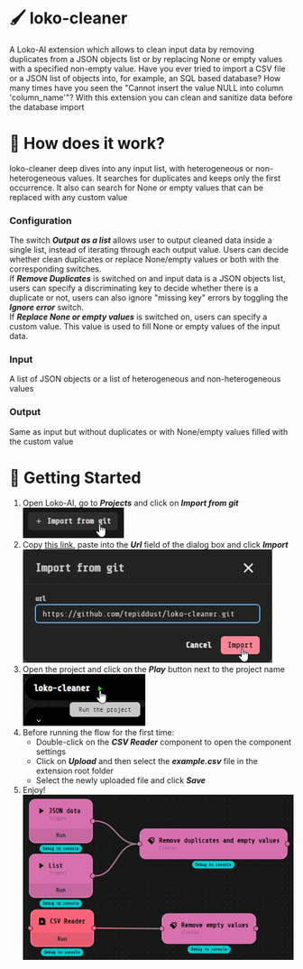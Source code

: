 # :paintbrush: loko-cleaner
A Loko-AI extension which allows to clean input data by removing duplicates from a JSON objects list or by replacing None or empty values with a specified non-empty value.
Have you ever tried to import a CSV file or a JSON list of objects into, for example, an SQL based database? How many times have you seen the "Cannot insert the value NULL into column 'column_name'"? With this extension you can clean and sanitize data before the database import

# :wrench: How does it work?
loko-cleaner deep dives into any input list, with heterogeneous or non-heterogeneous values. It searches for duplicates and keeps only the first occurrence. It also can search for None or empty values that can be replaced with any custom value

### Configuration
The switch ***Output as a list*** allows user to output cleaned data inside a single list, instead of iterating through each output value.
Users can decide whether clean duplicates or replace None/empty values or both with the corresponding switches.\
If ***Remove Duplicates*** is switched on and input data is a JSON objects list, users can specify a discriminating key to decide whether there is a duplicate or not, users can also ignore "missing key" errors by toggling the ***Ignore error*** switch.\
If ***Replace None or empty values*** is switched on, users can specify a custom value. This value is used to fill None or empty values of the input data.

### Input
A list of JSON objects or a list of heterogeneous and non-heterogeneous values

### Output
Same as input but without duplicates or with None/empty values filled with the custom value 

# :rocket: Getting Started
1. Open Loko-AI, go to ***Projects*** and click on ***Import from git***\
![Screenshotworkflow](./resources/imgs/001.jpg)
2. Copy [this link](https://github.com/tepiddust/loko-cleaner.git), paste into the ***Url*** field of the dialog box and click ***Import***\
![Screenshotworkflow](./resources/imgs/002.jpg)
3. Open the project and click on the ***Play*** button next to the project name\
![Screenshotworkflow](./resources/imgs/003.jpg)
4. Before running the flow for the first time:
   - Double-click on the ***CSV Reader*** component to open the component settings
   - Click on ***Upload*** and then select the ***example.csv*** file in the extension root folder
   - Select the newly uploaded file and click ***Save***
5. Enjoy!\
![Screenshotworkflow](./resources/imgs/004.jpg)